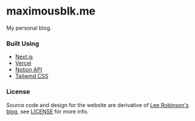 # maximousblk.me

My personal blog.

### Built Using

- [Next.js](https://nextjs.org)
- [Vercel](https://vercel.com)
- [Notion API](https://developers.notion.com)
- [Tailwind CSS](https://tailwindcss.com)

### License

Source code and design for the website are derivative of [Lee Robinson's blog](https://leerob.io), see [LICENSE](./LICENSE) for more info.
